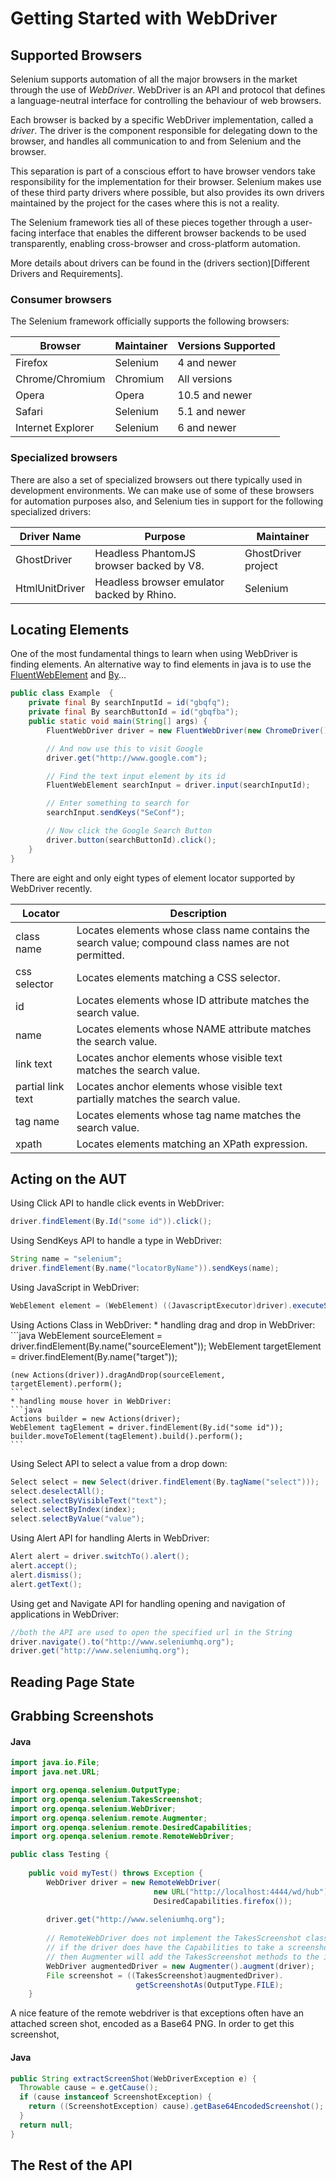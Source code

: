 Getting Started with WebDriver
==============================

Supported Browsers
------------------

Selenium supports automation of all the major browsers in the market
through the use of _WebDriver_.  WebDriver is an API and protocol that
defines a language-neutral interface for controlling the behaviour of
web browsers.

Each browser is backed by a specific WebDriver implementation, called
a _driver_.  The driver is the component responsible for delegating
down to the browser, and handles all communication to and from
Selenium and the browser.

This separation is part of a conscious effort to have browser vendors
take responsibility for the implementation for their browser.
Selenium makes use of these third party drivers where possible, but
also provides its own drivers maintained by the project for the cases
where this is not a reality.

The Selenium framework ties all of these pieces together through a
user-facing interface that enables the different browser backends to
be used transparently, enabling cross-browser and cross-platform
automation.

More details about drivers can be found in the (drivers
section)[Different Drivers and Requirements].

### Consumer browsers

The Selenium framework officially supports the following browsers:

| Browser           | Maintainer | Versions Supported |
|-------------------|------------|--------------------|
| Firefox           | Selenium   | 4 and newer        |
| Chrome/Chromium   | Chromium   | All versions       |
| Opera             | Opera      | 10.5 and newer     |
| Safari            | Selenium   | 5.1 and newer      |
| Internet Explorer | Selenium   | 6 and newer        |

### Specialized browsers

There are also a set of specialized browsers out there typically used
in development environments.  We can make use of some of these
browsers for automation purposes also, and Selenium ties in support
for the following specialized drivers:

| Driver Name    | Purpose                                    | Maintainer          |
|----------------|--------------------------------------------|---------------------|
| GhostDriver    | Headless PhantomJS browser backed by V8.   | GhostDriver project |
| HtmlUnitDriver | Headless browser emulator backed by Rhino. | Selenium            |

Locating Elements
-----------------
<!-- Location using fluent selenium -->
One of the most fundamental things to learn when using WebDriver is finding elements. An alternative way to find elements in java is to use the [FluentWebElement](https://github.com/SeleniumHQ/fluent-selenium "SeleniumHQ/fluent-selenium") and [By](http://selenium.googlecode.com/git/docs/api/java/org/openqa/selenium/By.html "By.java")...
```java
public class Example  {
   	private final By searchInputId = id("gbqfq");
   	private final By searchButtonId = id("gbqfba");
   	public static void main(String[] args) {
		FluentWebDriver driver = new FluentWebDriver(new ChromeDriver());

       	// And now use this to visit Google
       	driver.get("http://www.google.com");

       	// Find the text input element by its id 
       	FluentWebElement searchInput = driver.input(searchInputId);

       	// Enter something to search for
       	searchInput.sendKeys("SeConf");

       	// Now click the Google Search Button
       	driver.button(searchButtonId).click();
   	}
}
```


<!-- #codeExamples -->
There are eight and only eight types of element locator supported by WebDriver recently.

| Locator | Description |
| ------- | ----------- |
| class name| Locates elements whose class name contains the search value; compound class names are not permitted.
| css selector | Locates elements matching a CSS selector.
| id | Locates elements whose ID attribute matches the search value.
| name| Locates elements whose NAME attribute matches the search value.
| link text| Locates anchor elements whose visible text matches the search value.
| partial link text| Locates anchor elements whose visible text partially matches the search value.
| tag name| Locates elements whose tag name matches the search value.
| xpath | Locates elements matching an XPath expression.


Acting on the AUT
-----------------
<!-- Setting elements text, clicking, drag&drop, running javascript, etc. -->

Using Click API to handle click events in WebDriver:
```java
driver.findElement(By.Id("some id")).click();
```
Using SendKeys API to handle a type in WebDriver:
```java
String name = "selenium";
driver.findElement(By.name("locatorByName")).sendKeys(name);
```
Using JavaScript in WebDriver:
```java
WebElement element = (WebElement) ((JavascriptExecutor)driver).executeScript("return $('.cheese')[0]");
```
Using Actions Class in WebDriver:
	* handling drag and drop in WebDriver:
	```java
	WebElement sourceElement = driver.findElement(By.name("sourceElement"));
	WebElement targetElement = driver.findElement(By.name("target"));

	(new Actions(driver)).dragAndDrop(sourceElement, targetElement).perform();
	```
	* handling mouse hover in WebDriver:
	```java
	Actions builder = new Actions(driver);
	WebElement tagElement = driver.findElement(By.id("some id"));
	builder.moveToElement(tagElement).build().perform();
	```
	
Using Select API to select a value from a drop down:
```java
Select select = new Select(driver.findElement(By.tagName("select")));
select.deselectAll();
select.selectByVisibleText("text");
select.selectByIndex(index);
select.selectByValue("value");
```
Using Alert API for handling Alerts in WebDriver:
```java
Alert alert = driver.switchTo().alert();
alert.accept();
alert.dismiss();
alert.getText();
```
Using get and Navigate API for handling opening and navigation of applications in WebDriver:
```java
//both the API are used to open the specified url in the String
driver.navigate().to("http://www.seleniumhq.org");
driver.get("http://www.seleniumhq.org");
```

Reading Page State
------------------
<!-- Getting element text and attributes, running javascript, etc. -->

Grabbing Screenshots
--------------------
<!-- #codeExamples -->

#### Java
```java
import java.io.File;
import java.net.URL;

import org.openqa.selenium.OutputType;
import org.openqa.selenium.TakesScreenshot;
import org.openqa.selenium.WebDriver;
import org.openqa.selenium.remote.Augmenter;
import org.openqa.selenium.remote.DesiredCapabilities;
import org.openqa.selenium.remote.RemoteWebDriver;

public class Testing {
    
    public void myTest() throws Exception {
        WebDriver driver = new RemoteWebDriver(
                                new URL("http://localhost:4444/wd/hub"), 
                                DesiredCapabilities.firefox());
        
        driver.get("http://www.seleniumhq.org");
        
        // RemoteWebDriver does not implement the TakesScreenshot class
        // if the driver does have the Capabilities to take a screenshot
        // then Augmenter will add the TakesScreenshot methods to the instance
        WebDriver augmentedDriver = new Augmenter().augment(driver);
        File screenshot = ((TakesScreenshot)augmentedDriver).
                            getScreenshotAs(OutputType.FILE);
    }
````
A nice feature of the remote webdriver is that exceptions often have an attached screen shot, encoded as a Base64 PNG. 
In order to get this screenshot, 

#### Java

```java
public String extractScreenShot(WebDriverException e) {
  Throwable cause = e.getCause();
  if (cause instanceof ScreenshotException) {
    return ((ScreenshotException) cause).getBase64EncodedScreenshot();
  }
  return null;
}
```
The Rest of the API
-------------------
